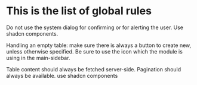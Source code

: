 # This is the list of global rules

Do not use the system dialog for confirming or for alerting the user.  Use shadcn components.

Handling an empty table: make sure there is always a button to create new, unless otherwise specified.  Be sure to use the icon which the module is using in the main-sidebar.

Table content should always be fetched server-side.  Pagination should always be available.  use shadcn components